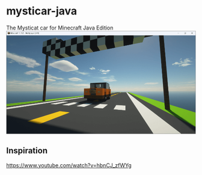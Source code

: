 # mysticar-java
The Mysticat car for Minecraft Java Edition
![Mysticar](/mysticar.png)

## Inspiration
https://www.youtube.com/watch?v=hbnCJ_zfWYg

